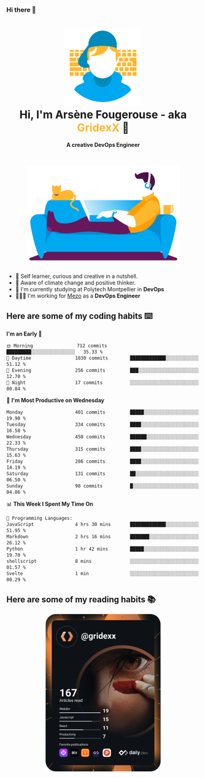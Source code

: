 ### Hi there 👋

<!--
**GridexX/gridexx** is a ✨ _special_ ✨ repository because its `README.md` (this file) appears on your GitHub profile.

Here are some ideas to get you started:

- 🔭 I’m currently working on ...
- 🌱 I’m currently learning ...
- 👯 I’m looking to collaborate on ...
- 🤔 I’m looking for help with ...
- 💬 Ask me about ...
- 📫 How to reach me: ...
- 😄 Pronouns: ...
- ⚡ Fun fact: ...
-->


<!-- Header -->
<h1 align="center">
  <img src="./images/user_profile.png" width="200">
  <br>
  Hi, I'm Arsène Fougerouse - aka <span style="color:#ffb72e">GridexX</span> 👋
</h1>


<p align="center">
  <b>A creative DevOps Engineer </b>
</p>
<br/>
<p align="center">
  <img src="./images/man_couch.png" width="400">
</p>

- 🎨 Self learner, curious and creative in a nutshell. 
- 🌱 Aware of climate change and positive thinker.
- 📕 I'm currently studying at Polytech Montpellier in **DevOps**
- 👨🏻‍💻 I'm working for [Mezo](https://meso-lr.umontpellier.fr/) as a **DevOps Engineer**


## Here are some of my coding habits ⌨️

<!-- Add a section about tech and Ops stack
  Like this one : https://github.com/Xanthus58#-tech-stack
-->
<!--START_SECTION:waka-->
**I'm an Early 🐤** 

```text
🌞 Morning                712 commits         █████████░░░░░░░░░░░░░░░░   35.33 % 
🌆 Daytime                1030 commits        █████████████░░░░░░░░░░░░   51.12 % 
🌃 Evening                256 commits         ███░░░░░░░░░░░░░░░░░░░░░░   12.70 % 
🌙 Night                  17 commits          ░░░░░░░░░░░░░░░░░░░░░░░░░   00.84 % 
```
📅 **I'm Most Productive on Wednesday** 

```text
Monday                   401 commits         █████░░░░░░░░░░░░░░░░░░░░   19.90 % 
Tuesday                  334 commits         ████░░░░░░░░░░░░░░░░░░░░░   16.58 % 
Wednesday                450 commits         ██████░░░░░░░░░░░░░░░░░░░   22.33 % 
Thursday                 315 commits         ████░░░░░░░░░░░░░░░░░░░░░   15.63 % 
Friday                   286 commits         ████░░░░░░░░░░░░░░░░░░░░░   14.19 % 
Saturday                 131 commits         ██░░░░░░░░░░░░░░░░░░░░░░░   06.50 % 
Sunday                   98 commits          █░░░░░░░░░░░░░░░░░░░░░░░░   04.86 % 
```


📊 **This Week I Spent My Time On** 

```text
💬 Programming Languages: 
JavaScript               4 hrs 30 mins       █████████████░░░░░░░░░░░░   51.95 % 
Markdown                 2 hrs 16 mins       ███████░░░░░░░░░░░░░░░░░░   26.12 % 
Python                   1 hr 42 mins        █████░░░░░░░░░░░░░░░░░░░░   19.70 % 
shellscript              8 mins              ░░░░░░░░░░░░░░░░░░░░░░░░░   01.57 % 
Svelte                   1 min               ░░░░░░░░░░░░░░░░░░░░░░░░░   00.29 % 
```


<!--END_SECTION:waka-->

## Here are some of my reading habits 📚
<div  align="center">
  <img src="./images/devcard.svg" width="300">
</div>
